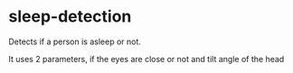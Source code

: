 # sleep-detection
Detects if a person is asleep or not.

It uses 2 parameters, if the eyes are close or not and tilt angle of the head

